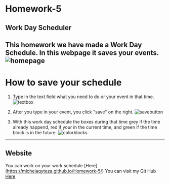 # Homework-5

## Work Day Scheduler
This homework we have made a Work Day Schedule. In this webpage it saves your events. 
![homepage]()
---
# How to save your schedule
1. Type in the text field what you need to do or your event in that time.
![textbox]()

2. After you type in your event, you click "save" on the right.
![savebutton]()

3. With this work day schedule the boxes during that time grey if the  time already happend, red if your in the current time, and green if the time block is in the future. 
![colorblocks]()
---
## Website
You can work on your work schedule [Here] (https://michelaqyteza.github.io/Homework-5/)
You can visit my Git Hub [Here](https://github.com/michelaqyteza)